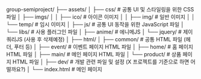 group-semiproject/
├── assets/
│   ├── css/           # 공통 UI 및 스타일링을 위한 CSS 파일
│   ├── imgs/
│   │   ├── ico/       # 아이콘 이미지
│   │   ├── img/       # 일반 이미지
│   │   └── temp/      # 임시 이미지
│   ├── js/            # 공통 UI 동작을 위한 JavaScript 파일
│   └── libs/          # 사용 플러그인 파일
│       ├── anime/     # 에니메JS
│       └── jquery/    # 제이쿼리JS (사용 후 삭제예정)
│
├── html/
│   ├── common/        # 공통 HTML 파일 (헤더, 푸터 등)
│   ├── event/         # 이벤트 페이지 HTML 파일
│   ├── home/          # 홈 페이지 HTML 파일
│   ├── main/          # 메인 페이지 HTML 파일
│   └── product/       # 상품 페이지 HTML 파일
│
├── dev/               # 개발 관련 파일 및 설정 (X 프로젝트를 기준으로 하면 어떨까요?)
│
└── index.html         # 메인 페이지